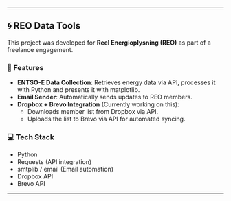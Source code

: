 
---

## 🌀 REO Data Tools

This project was developed for **Reel Energioplysning (REO)** as part of a freelance engagement.

### 🔧 Features
- **ENTSO-E Data Collection**: Retrieves energy data via API, processes it with Python and presents it with matplotlib.
- **Email Sender**: Automatically sends updates to REO members.
- **Dropbox + Brevo Integration** (Currently working on this): 
  - Downloads member list from Dropbox via API.
  - Uploads the list to Brevo via API for automated syncing.

### 💻 Tech Stack
- Python
- Requests (API integration)
- smtplib / email (Email automation)
- Dropbox API
- Brevo API

---

